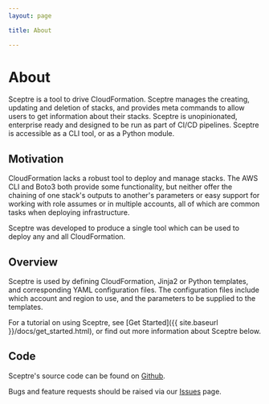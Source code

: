 ```yaml
---
layout: page

title: About

---
```


# About

Sceptre is a tool to drive CloudFormation. Sceptre manages the creating,
updating and deletion of stacks, and provides meta commands to allow users to
get information about their stacks. Sceptre is unopinionated, enterprise ready
and designed to be run as part of CI/CD pipelines. Sceptre is accessible as
a CLI tool, or as a Python module.

## Motivation

CloudFormation lacks a robust tool to deploy and manage stacks. The AWS CLI and
Boto3 both provide some functionality, but neither offer the chaining of one
stack's outputs to another's parameters or easy support for working with role
assumes or in multiple accounts, all of which are common tasks when deploying
infrastructure.

Sceptre was developed to produce a single tool which can be used to deploy any
and all CloudFormation.

## Overview

Sceptre is used by defining CloudFormation, Jinja2 or Python templates, and
corresponding YAML configuration files. The configuration files include which
account and region to use, and the parameters to be supplied to the templates.

For a tutorial on using Sceptre, see [Get Started]({{ site.baseurl
}}/docs/get_started.html), or find out more information about Sceptre below.

## Code

Sceptre's source code can be found on
[Github](https://github.com/cloudreach/sceptre/).

Bugs and feature requests should be raised via our
[Issues](https://github.com/cloudreach/sceptre/issues) page.
